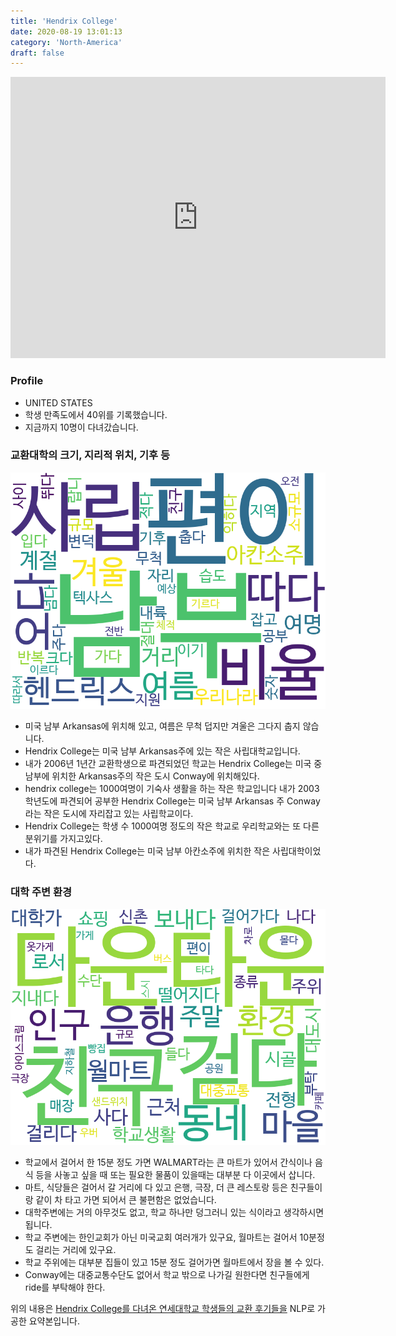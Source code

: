 ```yaml
---
title: 'Hendrix College'
date: 2020-08-19 13:01:13
category: 'North-America'
draft: false
---
```


<iframe
width="600"
height="450"
frameborder="0" style="border:0"
src="https://www.google.com/maps/embed/v1/place?key=AIzaSyC9e1AME-pVmWC4hBpFdu5S4dKzyepa3HQ&q=Hendrix+College&center=35.1022834,-92.4386825&zoom=14" allowfullscreen>
</iframe>

### Profile

* UNITED STATES
* 학생 만족도에서 40위를 기록했습니다.
* 지금까지 10명이 다녀갔습니다. 

### 교환대학의 크기, 지리적 위치, 기후 등

![gen_info-WordCloud](../univ_wordclouds_okt/gen_info/US000078_gen_info_okt.png)

* 미국 남부 Arkansas에 위치해 있고, 여름은 무척 덥지만 겨울은 그다지 춥지 않습니다.
* Hendrix College는 미국 남부 Arkansas주에 있는 작은 사립대학교입니다.
* 내가 2006년 1년간 교환학생으로 파견되었던 학교는 Hendrix College는 미국 중남부에 위치한 Arkansas주의 작은 도시 Conway에 위치해있다.
* hendrix college는 1000여명이 기숙사 생활을 하는 작은 학교입니다 내가 2003학년도에 파견되어 공부한 Hendrix College는 미국 남부 Arkansas 주 Conway라는 작은 도시에 자리잡고 있는 사립학교이다.
* Hendrix College는 학생 수 1000여명 정도의 작은 학교로 우리학교와는 또 다른 분위기를 가지고있다.
* 내가 파견된 Hendrix College는 미국 남부 아칸소주에 위치한 작은 사립대학이었다.


### 대학 주변 환경

![env_info-WordCloud](../univ_wordclouds_okt/env_info/US000078_env_info_okt.png)

* 학교에서 걸어서 한 15분 정도 가면 WALMART라는 큰 마트가 있어서 간식이나 음식 등을 사놓고 싶을 때 또는 필요한 물품이 있을때는 대부분 다 이곳에서 삽니다.
* 마트, 식당들은 걸어서 갈 거리에 다 있고 은행, 극장, 더 큰 레스토랑 등은 친구들이랑 같이 차 타고 가면 되어서 큰 불편함은 없었습니다.
* 대학주변에는 거의 아무것도 없고, 학교 하나만 덩그러니 있는 식이라고 생각하시면 됩니다.
* 학교 주변에는 한인교회가 아닌 미국교회 여러개가 있구요, 월마트는 걸어서 10분정도 걸리는 거리에 있구요.
* 학교 주위에는 대부분 집들이 있고 15분 정도 걸어가면 월마트에서 장을 볼 수 있다.
* Conway에는 대중교통수단도 없어서 학교 밖으로 나가길 원한다면 친구들에게 ride를 부탁해야 한다.


위의 내용은 [Hendrix College를 다녀온 연세대학교 학생들의 교환 후기들을](http://oia.yonsei.ac.kr/partner/expReport.asp?ucode=US000078&bgbn=A) NLP로 가공한 요약본입니다. 
